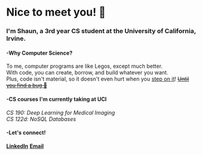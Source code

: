 # Nice to meet you! 👋
### I'm Shaun, a 3rd year CS student at the University of California, Irvine.

#### -Why Computer Science?
To me, computer programs are like Legos, except much better.  
With code, you can create, borrow, and build whatever you want.  
Plus, code isn't material, so it doesn't even hurt when you [step on it](https://i.imgflip.com/4u5bsf.jpg)! [<s>Until you find a bug 😬</s>](https://devhumor.com/content/uploads/images/February2016/DevBug.png)

#### -CS courses I'm currently taking at UCI
*CS 190: Deep Learning for Medical Imaging*  
*CS 122d: NoSQL Databases*

#### -Let's connect!
[**LinkedIn**](https://www.linkedin.com/in/shaun-chiang/)
[**Email**](mailto:chiangsa@uci.edu)
<!--
**ShaunChiang/ShaunChiang** is a ✨ _special_ ✨ repository because its `README.md` (this file) appears on your GitHub profile.

Here are some ideas to get you started:

- 🔭 I’m currently working on ...
- 🌱 I’m currently learning ...
- 👯 I’m looking to collaborate on ...
- 🤔 I’m looking for help with ...
- 💬 Ask me about ...
- 📫 How to reach me: ...
- 😄 Pronouns: ...
- ⚡ Fun fact: ...
-->

